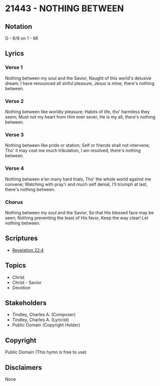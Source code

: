 # 21443 - NOTHING BETWEEN

## Notation

G - 6/8 on 1 - MI

## Lyrics

### Verse 1

Nothing between my soul and the Savior, Naught of this world's delusive dream; I have renounced all sinful pleasure, Jesus is mine, there's nothing between.

### Verse 2

Nothing between like worldly pleasure; Habits of life, tho' harmless they seem; Must not my heart from Him ever sever, He is my all, there's nothing between.

### Verse 3

Nothing between like pride or station; Self or friends shall not intervene; Tho' it may cost me much tribulation, I am resolved, there's nothing between.

### Verse 4

Nothing between e'en many hard trials, Tho' the whole world against me convene; Watching with pray'r and much self denial, I'll triumph at last, there's nothing between.

### Chorus

Nothing between my soul and the Savior, So that His blessed face may be seen; Nothing preventing the least of His favor, Keep the way clear! Let nothing between.


## Scriptures

- [Revelation 22:4](https://www.biblegateway.com/passage/?search=Revelation%2022%3A4)

## Topics

- Christ
- Christ - Savior
- Devotion

## Stakeholders

- Tindley, Charles A. (Composer)
- Tindley, Charles A. (Lyricist)
- Public Domain (Copyright Holder)

## Copyright

Public Domain
(This hymn is free to use)

## Disclaimers

None

